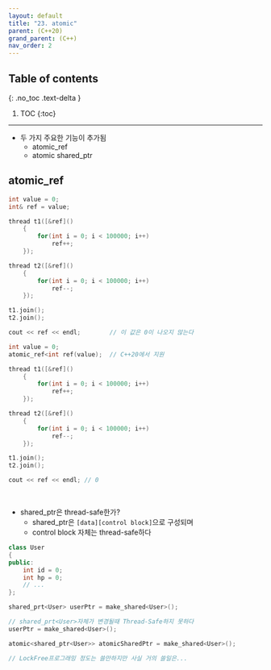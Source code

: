 ```yaml
---
layout: default
title: "23. atomic"
parent: (C++20)
grand_parent: (C++)
nav_order: 2
---
```


## Table of contents
{: .no_toc .text-delta }

1. TOC
{:toc}

---

* 두 가지 주요한 기능이 추가됨
    * atomic_ref
    * atomic shared_ptr

## atomic_ref

```cpp
int value = 0;
int& ref = value;

thread t1([&ref]()
    {
        for(int i = 0; i < 100000; i++)
            ref++;
    });

thread t2([&ref]()
    {
        for(int i = 0; i < 100000; i++)
            ref--;
    });

t1.join();
t2.join();

cout << ref << endl;        // 이 값은 0이 나오지 않는다
```

```cpp
int value = 0;
atomic_ref<int ref(value);  // C++20에서 지원

thread t1([&ref]()
    {
        for(int i = 0; i < 100000; i++)
            ref++;
    });

thread t2([&ref]()
    {
        for(int i = 0; i < 100000; i++)
            ref--;
    });

t1.join();
t2.join();

cout << ref << endl; // 0
```

<br>

* shared_ptr은 thread-safe한가?
    * shared_ptr은 `[data][control block]`으로 구성되며
    * control block 자체는 thread-safe하다

```cpp
class User
{
public:
    int id = 0;
    int hp = 0;
    // ...
};

shared_prt<User> userPtr = make_shared<User>();

// shared_prt<User>자체가 변경될때 Thread-Safe하지 못하다
userPtr = make_shared<User>();
```

```cpp
atomic<shared_ptr<User>> atomicSharedPtr = make_shared<User>();

// LockFree프로그래밍 정도는 쓸만하지만 사실 거의 쓸일은...
```